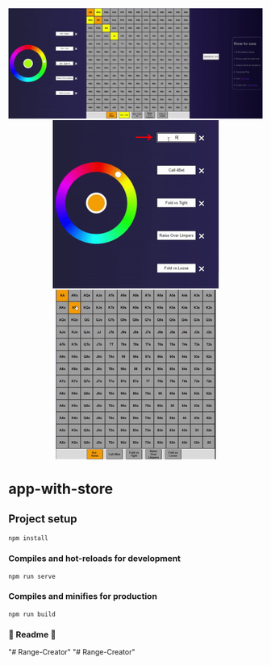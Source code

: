 <div align="center">
  
<img  src="https://github.com/diegolajus/Preflop-Range-Creator/blob/main/src/assets/howoto/howto5.gif">
<br>
<img  src="https://github.com/diegolajus/Preflop-Range-Creator/blob/main/src/assets/howoto/howto2.gif">
<img  src="https://github.com/diegolajus/Preflop-Range-Creator/blob/main/src/assets/howoto/howto4.gif">
  
</div>

# app-with-store

## Project setup
```
npm install
```

### Compiles and hot-reloads for development
```
npm run serve
```

### Compiles and minifies for production
```
npm run build
```

### 🚧 Readme 🚧

"# Range-Creator" 
"# Range-Creator" 
